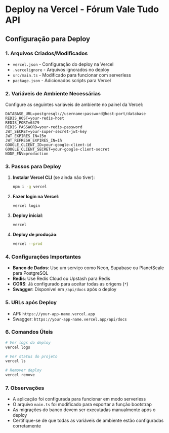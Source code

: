 # Deploy na Vercel - Fórum Vale Tudo API

## Configuração para Deploy

### 1. Arquivos Criados/Modificados

- `vercel.json` - Configuração do deploy na Vercel
- `.vercelignore` - Arquivos ignorados no deploy
- `src/main.ts` - Modificado para funcionar com serverless
- `package.json` - Adicionados scripts para Vercel

### 2. Variáveis de Ambiente Necessárias

Configure as seguintes variáveis de ambiente no painel da Vercel:

```
DATABASE_URL=postgresql://username:password@host:port/database
REDIS_HOST=your-redis-host
REDIS_PORT=6379
REDIS_PASSWORD=your-redis-password
JWT_SECRET=your-super-secret-jwt-key
JWT_EXPIRES_IN=15m
JWT_REFRESH_EXPIRES_IN=1h
GOOGLE_CLIENT_ID=your-google-client-id
GOOGLE_CLIENT_SECRET=your-google-client-secret
NODE_ENV=production
```

### 3. Passos para Deploy

1. **Instalar Vercel CLI** (se ainda não tiver):
   ```bash
   npm i -g vercel
   ```

2. **Fazer login na Vercel**:
   ```bash
   vercel login
   ```

3. **Deploy inicial**:
   ```bash
   vercel
   ```

4. **Deploy de produção**:
   ```bash
   vercel --prod
   ```

### 4. Configurações Importantes

- **Banco de Dados**: Use um serviço como Neon, Supabase ou PlanetScale para PostgreSQL
- **Redis**: Use Redis Cloud ou Upstash para Redis
- **CORS**: Já configurado para aceitar todas as origens (`*`)
- **Swagger**: Disponível em `/api/docs` após o deploy

### 5. URLs após Deploy

- API: `https://your-app-name.vercel.app`
- Swagger: `https://your-app-name.vercel.app/api/docs`

### 6. Comandos Úteis

```bash
# Ver logs do deploy
vercel logs

# Ver status do projeto
vercel ls

# Remover deploy
vercel remove
```

### 7. Observações

- A aplicação foi configurada para funcionar em modo serverless
- O arquivo `main.ts` foi modificado para exportar a função bootstrap
- As migrações do banco devem ser executadas manualmente após o deploy
- Certifique-se de que todas as variáveis de ambiente estão configuradas corretamente
